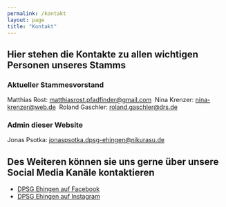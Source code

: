 ```yaml
---
permalink: /kontakt
layout: page
title: "Kontakt"
---
```

## Hier stehen die Kontakte zu allen wichtigen Personen unseres Stamms

### Aktueller Stammesvorstand
Matthias Rost: [matthiasrost.pfadfinder@gmail.com](mailto:matthiasrost.pfadfinder@gmail.com)&nbsp;
Nina Krenzer: [nina-krenzer@web.de](mailto:nina-krenzer@web.de)&nbsp;
Roland Gaschler: [roland.gaschler@drs.de](mailto:roland.gaschler@drs.de)

### Admin dieser Website
Jonas Psotka: [jonaspsotka.dpsg-ehingen@nikurasu.de](mailto:jonaspsotka.dpsg-ehingen@nikurasu.de)

## Des Weiteren können sie uns gerne über unsere Social Media Kanäle kontaktieren
- [DPSG Ehingen auf Facebook](https://www.facebook.com/DPSGEhingen.Donau)
- [DPSG Ehingen auf Instagram](https://www.instagram.com/dpsg_ehingen)
